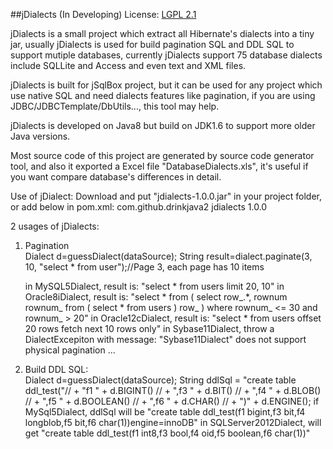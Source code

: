 ##jDialects (In Developing)
License: [LGPL 2.1](http://www.gnu.org/licenses/lgpl-2.1.html)  
  
jDialects is a small project which extract all Hibernate's dialects into a tiny jar, usually jDialects is used for build pagination SQL and DDL SQL to support mutiple databases, currently jDialects support 75 database dialects include SQLLite and Access and even text and XML files.  
  
jDialects is built for jSqlBox project, but it can be used for any project which use native SQL and need dialects features like pagination, if you are using JDBC/JDBCTemplate/DbUtils..., this tool may help.
  
jDialects is developed on Java8 but build on JDK1.6 to support more older Java versions.
  
Most source code of this project are generated by source code generator tool, and also it exported a Excel file "DatabaseDialects.xls", it's useful if you want compare database's differences in detail.

Use of jDialect: Download and put "jdialects-1.0.0.jar" in your project folder, or add below in pom.xml:
    <dependency>
       <groupId>com.github.drinkjava2</groupId>
       <artifactId>jdialects</artifactId>
       <version>1.0.0</version>
    </dependency>
   
2 usages of jDialects:
  1) Pagination    
     Dialect d=guessDialect(dataSource);
     String result=dialect.paginate(3, 10, "select * from user");//Page 3, each page has 10 items
     
     in MySQL5Dialect,    result is: "select * from users limit 20, 10"
     in Oracle8iDialect,  result is: "select * from ( select row_.*, rownum rownum_ from ( select * from users ) row_ ) where rownum_ <= 30 and rownum_ > 20"
     in Oracle12cDialect, result is: "select * from users offset 20 rows fetch next 10 rows only"
     in Sybase11Dialect, throw a DialectExcepiton with message: "Sybase11Dialect" does not support physical pagination
     ...
     
  2) Build DDL SQL:    	
       Dialect d=guessDialect(dataSource);
 		String ddlSql = "create table ddl_test("//
 				+ "f1 " + d.BIGINT() //
 				+ ",f3 " + d.BIT() //
 				+ ",f4 " + d.BLOB() //
 				+ ",f5 " + d.BOOLEAN() //
 				+ ",f6 " + d.CHAR() //
 				+ ")" + d.ENGINE();
     if MySql5Dialect, ddlSql will be "create table ddl_test(f1 bigint,f3 bit,f4 longblob,f5 bit,f6 char(1))engine=innoDB"
     in SQLServer2012Dialect, will get "create table ddl_test(f1 int8,f3 bool,f4 oid,f5 boolean,f6 char(1))"
  
 